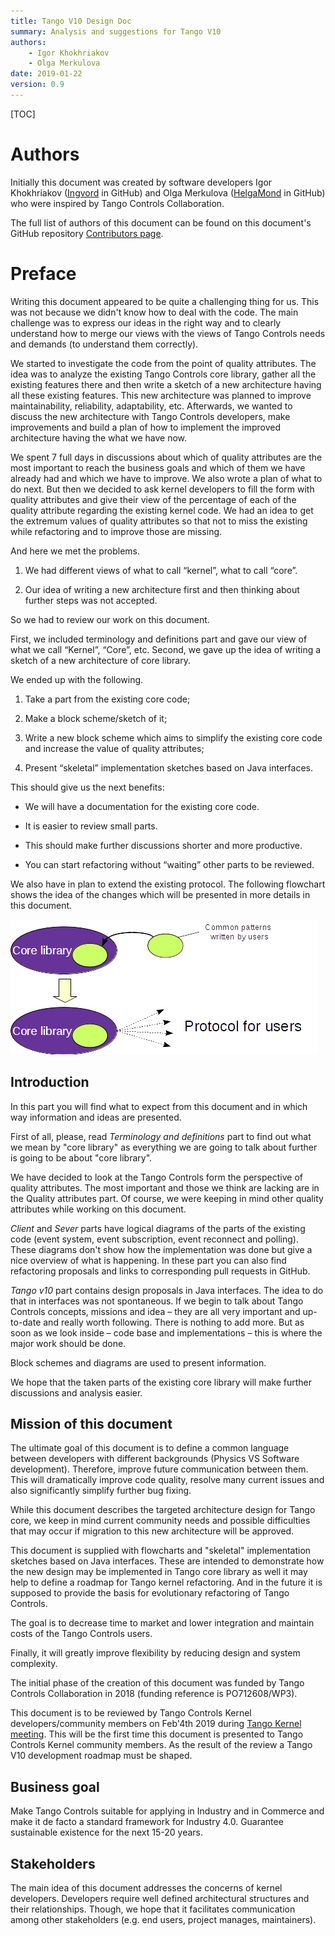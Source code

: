 ```yaml
---
title: Tango V10 Design Doc
summary: Analysis and suggestions for Tango V10
authors:
    - Igor Khokhriakov
    - Olga Merkulova
date: 2019-01-22
version: 0.9
---
```



[TOC]

# Authors

Initially this document was created by software developers Igor Khokhriakov ([Ingvord](https://github.com/Ingvord) in GitHub) and Olga Merkulova ([HelgaMond](https://github.com/HelgaMond) in GitHub) who were inspired by Tango Controls Collaboration. 

The full list of authors of this document can be found on this document's GitHub repository [Contributors page](https://github.com/tango-controls/tango-v10-design-doc/graphs/contributors).

# Preface

Writing this document appeared to be quite a challenging thing for us. This was not because we didn't know how to deal with the code. The main challenge was to express our ideas in the right way and to clearly understand how to merge our views with the views of Tango Controls needs and demands (to understand them correctly).

We started to investigate the code from the point of quality attributes. The idea was to analyze the existing Tango Controls core library, gather all the existing features there and then write a sketch of a new architecture having all these existing features. This new architecture was planned to improve maintainability, reliability, adaptability, etc. Afterwards, we wanted to discuss the new architecture with Tango Controls developers, make improvements and build a plan of how to implement the improved architecture having the what we have now.

We spent 7 full days in discussions about which of quality attributes are the most important to reach the business goals and which of them we have already had and which we have to improve. We also wrote a plan of what to do next. But then we decided to ask kernel developers to fill the form with quality attributes and give their view of the percentage of each of the quality attribute regarding the existing kernel code. We had an idea to get the extremum values of quality attributes so that not to miss the existing while refactoring and to improve those are missing.

And here we met the problems. 

1) We had different views of what to call “kernel”, what to call “core”.

2) Our idea of writing a new architecture first and then thinking about further steps was not accepted.

So we had to review our work on this document.

First, we included terminology and definitions part and gave our view of what we call “Kernel”, “Core”, etc.
Second, we gave up the idea of writing a sketch of a new architecture of core library. 

We ended up with the following.

1) Take a part from the existing core code;

2) Make a block scheme/sketch of it;

3) Write a new block scheme which aims to simplify the existing core code and increase the value of quality attributes;

4) Present “skeletal” implementation sketches based on Java interfaces.


This should give us the next benefits:

- We will have a documentation for the existing core code.

- It is easier to review small parts.

- This should make further discussions shorter and more productive.

- You can start refactoring without “waiting” other parts to be reviewed.

We also have in plan to extend the existing protocol. The following flowchart shows the idea of the changes which will be presented in more details in this document.

![](images/UsersCode_toCoreLib.png)







## Introduction

In this part you will find what to expect from this document and in which way information and ideas are presented.

First of all, please, read _Terminology and definitions_ part to find out what we mean by "core library" as everything we are going to talk about further is going to be about "core library".

We have decided to look at the Tango Controls form the perspective of quality attributes. The most important and those we think are lacking are in the Quality attributes part. Of course, we were keeping in mind other quality attributes while working on this document.

_Client_ and _Sever_ parts have logical diagrams of the parts of the existing code (event system, event subscription, event reconnect and polling). These diagrams don't show how the implementation was done but give a nice overview of what is happening. In these part you can also find refactoring proposals and links to corresponding pull requests in GitHub.

_Tango v10_ part contains design proposals in Java interfaces. The idea to do that in interfaces was not spontaneous. If we begin to talk about Tango Controls concepts, missions and idea – they are all very important and up-to-date and really worth following. There is nothing to add more. But as soon as we look inside – code base and implementations – this is where the major work should be done.

Block schemes and diagrams are used to present information.

We hope that the taken parts of the existing core library will make further discussions and analysis easier. 


## Mission of this document


The ultimate goal of this document is to define a common language between developers with different backgrounds (Physics VS Software development). 
Therefore, improve future communication between them. This will dramatically improve code quality, resolve many current issues and also significantly simplify further bug fixing.

While this document describes the targeted architecture design for Tango core, we keep in mind current community needs and possible difficulties that may occur if migration to this new architecture will be approved.

This document is supplied with flowcharts and "skeletal" implementation sketches based on Java interfaces. These are intended to demonstrate how the new design may be implemented in Tango core library as well it may help to define a roadmap for Tango kernel refactoring. And in the future it is supposed to provide the basis for evolutionary refactoring of Tango Controls.

The goal is to decrease time to market and lower integration and maintain costs of the Tango Controls users.

Finally, it will greatly improve flexibility by reducing design and system complexity.

The initial phase of the creation of this document was funded by Tango Controls Collaboration in 2018 (funding reference is PO712608/WP3).

This document is to be reviewed by Tango Controls Kernel developers/community members on Feb'4th 2019 during [Tango Kernel meeting](http://www.tango-controls.org/community/events/tango-kernel-meeting-doc-camp/). This will be the first time this document is presented to Tango Controls Kernel community members. As the result of the review a Tango V10 development roadmap must be shaped. 

## Business goal

Make Tango Controls suitable for applying in Industry and in Commerce and make it de facto a standard framework for Industry 4.0. Guarantee sustainable existence for the next 15-20 years.

##  Stakeholders

The main idea of this document addresses the concerns of kernel developers. Developers require well defined architectural structures and their relationships. Though, we hope that it facilitates communication among other stakeholders (e.g. end users, project manages, maintainers).
